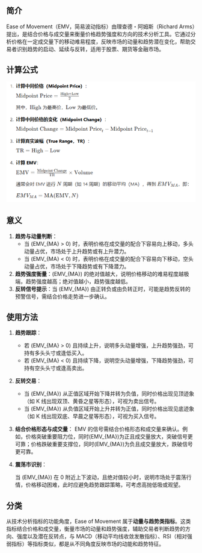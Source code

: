 ## 简介

Ease of Movement（EMV，简易波动指标）由理查德・阿姆斯（Richard Arms）提出，是结合价格与成交量来衡量价格趋势强度和方向的技术分析工具。它通过分析价格在一定成交量下的移动难易程度，反映市场的动量和趋势潜在变化，帮助交易者识别趋势的启动、延续与反转，适用于股票、期货等金融市场。

## 计算公式

![image-20250929135556641](.\photo\image-20250929135556641.png)

## 意义

1. **趋势与动量判断**：
   - 当 \(EMV_{MA} > 0\) 时，表明价格在成交量的配合下容易向上移动，多头动量占优，市场处于上升趋势或有上升潜力。
   - 当 \(EMV_{MA} < 0\) 时，表明价格在成交量的配合下容易向下移动，空头动量占优，市场处于下降趋势或有下降潜力。
2. **趋势强度衡量**：\(EMV_{MA}\) 的绝对值越大，说明价格移动的难易程度越极端，趋势强度越高；绝对值越小，趋势强度越低。
3. **反转信号提示**：当 \(EMV_{MA}\) 由正转负或由负转正时，可能是趋势反转的预警信号，需结合价格走势进一步确认。

## 使用方法

1. **趋势跟踪**：

   - 若 \(EMV_{MA} > 0\) 且持续上升，说明多头动量增强，上升趋势强劲，可持有多头头寸或逢低买入。
   - 若 \(EMV_{MA} < 0\) 且持续下降，说明空头动量增强，下降趋势强劲，可持有空头头寸或逢高卖出。

2. **反转交易**：

   - 当 \(EMV_{MA}\) 从正值区域开始下降并转为负值，同时价格出现见顶迹象（如 K 线出现双顶、黄昏之星等形态），可视为卖出信号。
   - 当 \(EMV_{MA}\) 从负值区域开始上升并转为正值，同时价格出现见底迹象（如 K 线出现双底、早晨之星等形态），可视为买入信号。

3. **结合价格形态与成交量**：
   EMV 的信号需结合价格形态和成交量来确认。例如，价格突破重要阻力位，同时\(EMV_{MA}\)为正且成交量放大，突破信号更可靠；价格跌破重要支撑位，同时(EMV_{MA}\)为负且成交量放大，跌破信号更可靠。

4. **震荡市识别**：

   当 \(EMV_{MA}\) 在 0 附近上下波动，且绝对值较小时，说明市场处于震荡行情，价格移动困难，此时应避免趋势跟踪策略，可考虑高抛低吸或观望。

## 分类

从技术分析指标的功能角度，Ease of Movement 属于**动量与趋势类指标**。这类指标结合价格和成交量，衡量市场的动量和趋势强度，辅助交易者判断趋势的方向、强度以及潜在反转点，与 MACD（移动平均线收敛发散指标）、RSI（相对强弱指标）等指标类似，都是从不同角度反映市场的动能和趋势特征。